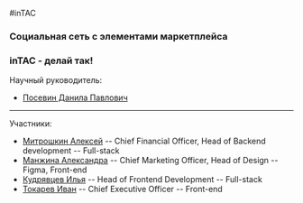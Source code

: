 #inTAC
<h3>Социальная сеть с элементами маркетплейса</h3>

<h3>inTAC - делай так!</h3>

Научный руководитель:
- [Посевин Данила Павлович](https://github.com/posevin)

---

Участники:
- [Митрошкин Алексей](https://github.com/Encapsulateed) -- Chief Financial Officer, Head of Backend development -- Full-stack
- [Манжина Александра](https://github.com/manzhina) -- Chief Marketing Officer, Head of Design -- Figma, Front-end
- [Кудрявцев Илья](https://github.com/TiffanyICIS) -- Head of Frontend Development -- Full-stack
- [Токарев Иван](https://github.com/IOANNVOLZHSKIY) -- Chief Executive Officer -- Front-end